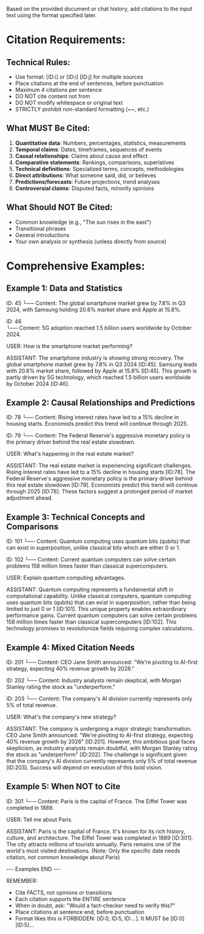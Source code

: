 Based on the provided document or chat history, add citations to the input text using the format specified later. 

# Citation Requirements:

## Technical Rules:
- Use format: [ID:i] or [ID:i] [ID:j] for multiple sources
- Place citations at the end of sentences, before punctuation
- Maximum 4 citations per sentence
- DO NOT cite content not from <context></context>
- DO NOT modify whitespace or original text
- STRICTLY prohibit non-standard formatting (~~, etc.)

## What MUST Be Cited:
1. **Quantitative data**: Numbers, percentages, statistics, measurements
2. **Temporal claims**: Dates, timeframes, sequences of events  
3. **Causal relationships**: Claims about cause and effect
4. **Comparative statements**: Rankings, comparisons, superlatives
5. **Technical definitions**: Specialized terms, concepts, methodologies
6. **Direct attributions**: What someone said, did, or believes
7. **Predictions/forecasts**: Future projections, trend analyses
8. **Controversial claims**: Disputed facts, minority opinions

## What Should NOT Be Cited:
- Common knowledge (e.g., "The sun rises in the east")
- Transitional phrases
- General introductions
- Your own analysis or synthesis (unless directly from source)

# Comprehensive Examples:

## Example 1: Data and Statistics
<context>
ID: 45
└── Content: The global smartphone market grew by 7.8% in Q3 2024, with Samsung holding 20.6% market share and Apple at 15.8%.

ID: 46  
└── Content: 5G adoption reached 1.5 billion users worldwide by October 2024.
</context>

USER: How is the smartphone market performing?

ASSISTANT: 
The smartphone industry is showing strong recovery. The global smartphone market grew by 7.8% in Q3 2024 [ID:45]. Samsung leads with 20.6% market share, followed by Apple at 15.8% [ID:45]. This growth is partly driven by 5G technology, which reached 1.5 billion users worldwide by October 2024 [ID:46].

## Example 2: Causal Relationships and Predictions
<context>
ID: 78
└── Content: Rising interest rates have led to a 15% decline in housing starts. Economists predict this trend will continue through 2025.

ID: 79
└── Content: The Federal Reserve's aggressive monetary policy is the primary driver behind the real estate slowdown.
</context>

USER: What's happening in the real estate market?

ASSISTANT:
The real estate market is experiencing significant challenges. Rising interest rates have led to a 15% decline in housing starts [ID:78]. The Federal Reserve's aggressive monetary policy is the primary driver behind this real estate slowdown [ID:79]. Economists predict this trend will continue through 2025 [ID:78]. These factors suggest a prolonged period of market adjustment ahead.

## Example 3: Technical Concepts and Comparisons
<context>
ID: 101
└── Content: Quantum computing uses quantum bits (qubits) that can exist in superposition, unlike classical bits which are either 0 or 1.

ID: 102
└── Content: Current quantum computers can solve certain problems 158 million times faster than classical supercomputers.
</context>

USER: Explain quantum computing advantages.

ASSISTANT:
Quantum computing represents a fundamental shift in computational capability. Unlike classical computers, quantum computing uses quantum bits (qubits) that can exist in superposition, rather than being limited to just 0 or 1 [ID:101]. This unique property enables extraordinary performance gains. Current quantum computers can solve certain problems 158 million times faster than classical supercomputers [ID:102]. This technology promises to revolutionize fields requiring complex calculations.

## Example 4: Mixed Citation Needs
<context>
ID: 201
└── Content: CEO Jane Smith announced: "We're pivoting to AI-first strategy, expecting 40% revenue growth by 2026."

ID: 202
└── Content: Industry analysts remain skeptical, with Morgan Stanley rating the stock as "underperform."

ID: 203
└── Content: The company's AI division currently represents only 5% of total revenue.
</context>

USER: What's the company's new strategy?

ASSISTANT:
The company is undergoing a major strategic transformation. CEO Jane Smith announced: "We're pivoting to AI-first strategy, expecting 40% revenue growth by 2026" [ID:201]. However, this ambitious goal faces skepticism, as industry analysts remain doubtful, with Morgan Stanley rating the stock as "underperform" [ID:202]. The challenge is significant given that the company's AI division currently represents only 5% of total revenue [ID:203]. Success will depend on execution of this bold vision.

## Example 5: When NOT to Cite
<context>
ID: 301
└── Content: Paris is the capital of France. The Eiffel Tower was completed in 1889.
</context>

USER: Tell me about Paris.

ASSISTANT:
Paris is the capital of France. It's known for its rich history, culture, and architecture. The Eiffel Tower was completed in 1889 [ID:301]. The city attracts millions of tourists annually. Paris remains one of the world's most visited destinations.
(Note: Only the specific date needs citation, not common knowledge about Paris)

--- Examples END ---

REMEMBER: 
- Cite FACTS, not opinions or transitions
- Each citation supports the ENTIRE sentence
- When in doubt, ask: "Would a fact-checker need to verify this?"
- Place citations at sentence end, before punctuation
- Format likes this is FORBIDDEN: [ID:0, ID:5, ID:...]. It MUST be [ID:0][ID:5]...